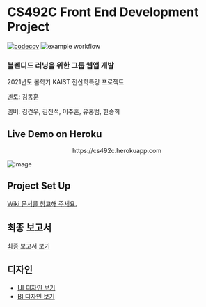 # CS492C Front End Development Project

[![codecov](https://codecov.io/gh/2021-fall-cs492c-team-10/monorepo/branch/main/graph/badge.svg)](https://codecov.io/gh/2021-fall-cs492c-team-10/monorepo) ![example workflow](https://github.com/2021-fall-cs492c-team-10/monorepo/actions/workflows/node.yml/badge.svg)



### **블렌디드 러닝을 위한 그룹 웹앱 개발**
2021년도 봄학기 KAIST 전산학특강 프로젝트

멘토: 김동훈

멤버: 김건우, 김진석, 이주훈, 유홍범, 한승희


## Live Demo on Heroku

<p align="center">https://cs492c.herokuapp.com</p>

![image](https://user-images.githubusercontent.com/22598138/145964276-b7366729-df0f-488b-ba1e-f33e12fdf5d5.png)



## Project Set Up
[Wiki 문서를 참고해 주세요.](https://github.com/2021-fall-cs492c-team-10/monorepo/wiki/%EB%A0%88%ED%8F%AC-%EC%84%B8%ED%8C%85)


## 최종 보고서
[최종 보고서 보기](https://2021-fall-cs492c-team-10.github.io/report/)


## 디자인
* [UI 디자인 보기](https://www.figma.com/file/Y4GVrTepriDoMHRtV1giG8/Frontend-Project-Design-Proposal-Draft?node-id=11%3A347)
* [BI 디자인 보기](https://www.figma.com/file/jQzWRZbxG54zUd1U2ZEcbJ/Logo-(Final)?node-id=1%3A1811)

